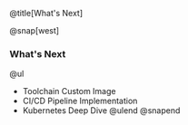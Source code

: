 @title[What's Next]

@snap[west]
### What's Next
@ul[](false)
- Toolchain Custom Image
- CI/CD Pipeline Implementation
- Kubernetes Deep Dive
@ulend
@snapend
